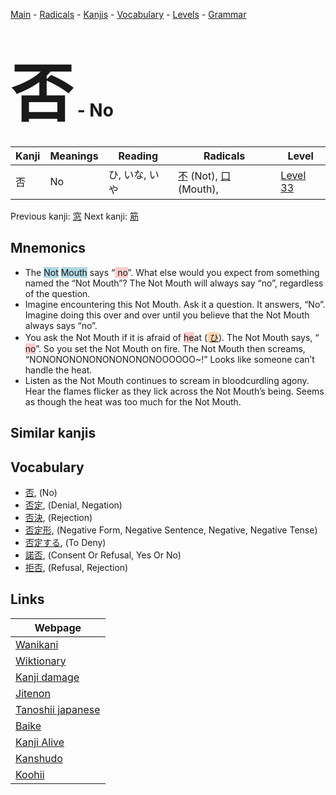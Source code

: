 <style> bigfont {font-size: 100px}</style>
[Main](../index.md) -
[Radicals](../radicals.md) -
[Kanjis](../kanjis.md) -
[Vocabulary](../vocabulary.md) -
[Levels](../levels.md) -
[Grammar](../grammar.md)
# <bigfont> 否</bigfont> - No 

| Kanji | Meanings | Reading | Radicals | Level |
| --- | --- | --- | --- | --- |
| 否 | No | ひ, いな, いや | [不](../radicals/不.md) (Not), [口](../radicals/口.md) (Mouth),  | [Level 33](../levels/wk_level33.md) |

Previous kanji: [窓](窓.md) Next kanji: [筋](筋.md) 

## Mnemonics
 * The <span style="background-color:#ADD8E6"> Not</span> <span style="background-color:#ADD8E6"> Mouth</span> says “<span style="background-color:#ffcccb"> no</span>”. What else would you expect from something named the “Not Mouth”? The Not Mouth will always say “no”, regardless of the question.
* Imagine encountering this Not Mouth. Ask it a question. It answers, “No”. Imagine doing this over and over until you believe that the Not Mouth always says “no”.
* You ask the Not Mouth if it is afraid of <span style="background-color:#ffcccb"> he</span>at (<span style="background-color:#fed8b1"> [ひ](https://jisho.org/search/ひ)</span>). The Not Mouth says, “<span style="background-color:#ffcccb"> no</span>”. So you set the Not Mouth on fire. The Not Mouth then screams, “NONONONONONONONONONOOOOOO~!” Looks like someone can’t handle the heat.
* Listen as the Not Mouth continues to scream in bloodcurdling agony. Hear the flames flicker as they lick across the Not Mouth’s being. Seems as though the heat was too much for the Not Mouth.


## Similar kanjis
 


## Vocabulary
 * [否](../vocabulary/否.md), (No)
* [否定](../vocabulary/否.md), (Denial, Negation)
* [否決](../vocabulary/否.md), (Rejection)
* [否定形](../vocabulary/否.md), (Negative Form, Negative Sentence, Negative, Negative Tense)
* [否定する](../vocabulary/否.md), (To Deny)
* [諾否](../vocabulary/否.md), (Consent Or Refusal, Yes Or No)
* [拒否](../vocabulary/否.md), (Refusal, Rejection)



## Links 

| Webpage |
| --- |
| [Wanikani          ](https://www.wanikani.com/kanji/否) |
| [Wiktionary        ](https://en.wiktionary.org/wiki/否) |
| [Kanji damage      ](http://www.kanjidamage.com/kanji/search?utf8=✓&q=否) |
| [Jitenon           ](https://jitenon.com/kanji/否) |
| [Tanoshii japanese ](https://www.tanoshiijapanese.com/dictionary/kanji.cfm?k=否) |
| [Baike             ](https://baike.baidu.com/item/否) |
| [Kanji Alive       ](https://app.kanjialive.com/否) |
| [Kanshudo          ](https://www.kanshudo.com/searchmn?q=否) |
| [Koohii            ](https://kanji.koohii.com/study/kanji/否) |

